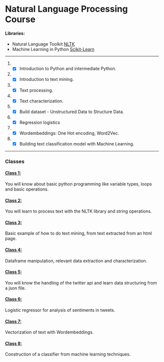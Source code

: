 # **Natural Language Processing Course**

#### **Libraries:**
* Natural Language Toolkit [NLTK](https://www.nltk.org/)
* Machine Learning in Python [Scikit-Learn](https://scikit-learn.org/stable/)
---
1. - [x] Introduction to Python and intermediate Python.
2. - [x] Introduction to text mining.
3. - [x] Text processing.
4. - [x] Text characterization.
5. - [x] Build dataset - Unstructured Data to Structure Data.
6. - [x] Regression logistics
7. - [x] Wordembeddings: One Hot encoding, Word2Vec.
8. - [x] Building text classification model with Machine Learning.
---
### Classes

#### <a href="/Class 1/">Class 1:</a> 
<p>You will know about basic python programming like variable types, loops and basic operations.</p>

#### <a href="/Class 2/">Class 2:</a>
<p>You will learn to process text with the NLTK library and string operations.</p>

#### <a href="/Class 3/">Class 3:</a>
<p>Basic example of how to do text mining, from text extracted from an html page.</p>

#### <a href="/Class 4/">Class 4:</a>
<p>Dataframe manipulation, relevant data extraction and characterization.</p>

#### <a href="/Class 5/">Class 5:</a>
<p>You will know the handling of the twitter api and learn data structuring from a json file.</p>

#### <a href="/Class 6/">Class 6:</a>
<p>Logistic regressor for analysis of sentiments in tweets.</p>

#### <a href="/Class 7/">Class 7:</a>
<p>Vectorization of text with Wordembeddings.</p>

#### <a href="/Class 8/">Class 8:</a>
<p>Construction of a classifier from machine learning techniques.</p>

